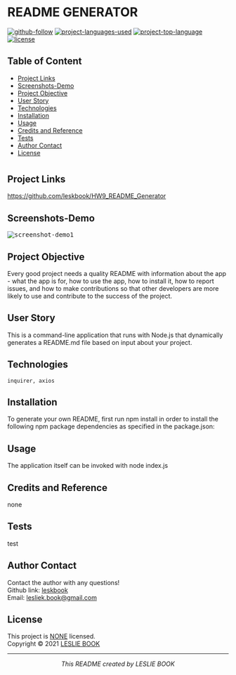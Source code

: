  
  # README GENERATOR
  [![github-follow](https://img.shields.io/github/followers/leskbook?label=Follow&logoColor=purple&style=social)](https://github.com/leskbook)
  [![project-languages-used](https://img.shields.io/github/languages/count/leskbook/HW9_README_Generator?color=important)](https://github.com/leskbook/HW9_README_Generator)
  [![project-top-language](https://img.shields.io/github/languages/top/leskbook/HW9_README_Generator?color=blueviolet)](https://github.com/leskbook/HW9_README_Generator)
  [![license](https://img.shields.io/badge/License-NONE-brightgreen.svg)](https://choosealicense.com/licenses/NONE/)
  ## Table of Content
  * [ Project Links ](#Project-Links)
  * [ Screenshots-Demo ](#Screenshots)
  * [ Project Objective ](#Project-Objective)
  * [ User Story ](#User-Story)
  * [ Technologies ](#Technologies)
  * [ Installation ](#Installation)
  * [ Usage ](#Usage)
  * [ Credits and Reference ](#Credits-and-Reference)
  * [ Tests ](#Tests)
  * [ Author Contact ](#Author-Contact)
  * [ License ](#License)
  #
  ##  Project Links
  https://github.com/leskbook/HW9_README_Generator<br>
  
  ## Screenshots-Demo
  <kbd>![screenshot-demo1](./utils/screen1.jpg)</kbd>
  
  ## Project Objective
  Every good project needs a quality README with information about the app - what the app is for, how to use the app, how to install it, how to report issues, and how to make contributions so that other developers are more likely to use and contribute to the success of the project.
  
  ## User Story
  This is a command-line application that runs with Node.js that dynamically generates a README.md file based on input about your project.
  ## Technologies 
  ```
  inquirer, axios
  ```
  
  ## Installation
  To generate your own README, first run npm install in order to install the following npm package dependencies as specified in the package.json:
  ## Usage 
  The application itself can be invoked with node index.js
  
  ## Credits and Reference
  none
  ## Tests
  test
  ## Author Contact
  Contact the author with any questions!<br>
  Github link: [leskbook](https://github.com/leskbook)<br>
  Email: lesliek.book@gmail.com
  ## License
  This project is [NONE](https://choosealicense.com/licenses/NONE/) licensed.<br />
  Copyright © 2021 [LESLIE BOOK](https://github.com/leskbook)
  
  <hr>
  <p align='center'><i>
  This README created by LESLIE BOOK
  </i></p>
  